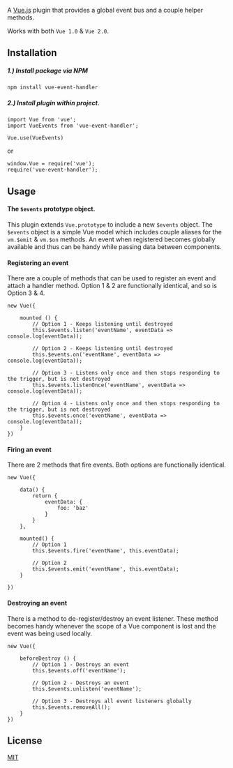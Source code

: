 A [Vue.js](http://vuejs.org) plugin that provides a global event bus and a couple helper methods.

Works with both `Vue 1.0` & `Vue 2.0`.

## Installation

##### 1.) Install package via NPM
```
npm install vue-event-handler
```

##### 2.) Install plugin within project.
```
import Vue from 'vue';
import VueEvents from 'vue-event-handler';

Vue.use(VueEvents)
```

or

```
window.Vue = require('vue');
require('vue-event-handler');
```

## Usage

#### The `$events` prototype object.
This plugin extends `Vue.prototype` to include a new `$events` object. The `$events` object is a simple Vue model which
includes couple aliases for the `vm.$emit` & `vm.$on` methods. An event when registered becomes globally available and thus
can be handy while passing data between components.

#### Registering an event
There are a couple of methods that can be used to register an event and attach a handler method.
Option 1 & 2 are functionally identical, and so is Option 3 & 4.
```
new Vue({

	mounted () {
		// Option 1 - Keeps listening until destroyed
        this.$events.listen('eventName', eventData => console.log(eventData));
        
        // Option 2 - Keeps listening until destroyed
        this.$events.on('eventName', eventData => console.log(eventData));
		
		// Option 3 - Listens only once and then stops responding to the trigger, but is not destroyed
        this.$events.listenOnce('eventName', eventData => console.log(eventData));
		
		// Option 4 - Listens only once and then stops responding to the trigger, but is not destroyed
        this.$events.once('eventName', eventData => console.log(eventData));
	}
})
```

#### Firing an event
There are 2 methods that fire events. Both options are functionally identical.

```
new Vue({

    data() {
        return {
            eventData: {
                foo: 'baz'
            }
        }
    },
    
    mounted() {
        // Option 1
        this.$events.fire('eventName', this.eventData);
        
        // Option 2
        this.$events.emit('eventName', this.eventData);
    }
    
})
```

#### Destroying an event
There is a method to de-register/destroy an event listener. These method becomes handy whenever the scope of a Vue component
is lost and the event was being used locally.

```
new Vue({

	beforeDestroy () {
		// Option 1 - Destroys an event
		this.$events.off('eventName');
		
		// Option 2 - Destroys an event
		this.$events.unlisten('eventName');
		
		// Option 3 - Destroys all event listeners globally
		this.$events.removeAll();
	}
})
```

## License

[MIT](http://opensource.org/licenses/MIT)
